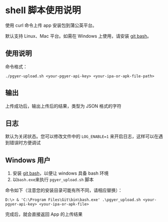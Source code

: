 # shell 脚本使用说明

使用 curl 命令上传 app 安装包到蒲公英平台。

默认支持 Linux、Mac 平台。如需在 Windows 上使用，请安装 [git bash](https://gitforwindows.org)。

## 使用说明

命令格式：

    ./pgyer-upload.sh <your-pgyer-api-key> <your-ipa-or-apk-file-path>

## 输出

上传成功后，输出上传后的结果，类型为 JSON 格式的字符

## 日志

默认为关闭状态。您可以修改文件中的 `LOG_ENABLE=1` 来开启日志，这样可以在遇到错误时方便调试

## Windows 用户

1. 安装 [git bash](https://gitforwindows.org)，以便让 windows 具备 bash 环境
2. 以`bash.exe`来执行 `pgyer_upload.sh` 脚本

命令如下（注意您的安装目录可能有所不同，请相应替换）：

    D:\> & 'C:\Program Files\Git\bin\bash.exe' .\pgyer_upload.sh <your-pgyer-api-key> <your-ipa-or-apk-file>

完成后，就会直接返回 App 的上传结果
